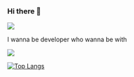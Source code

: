 ### Hi there 👋

<!--
**cozym/cozym** is a ✨ _special_ ✨ repository because its `README.md` (this file) appears on your GitHub profile.

Here are some ideas to get you started:

- 🔭 I’m currently working on ...
- 🌱 I’m currently learning ...
- 👯 I’m looking to collaborate on ...
- 🤔 I’m looking for help with ...
- 💬 Ask me about ...
- 📫 How to reach me: ...
- 😄 Pronouns: ...
- ⚡ Fun fact: ...
-->
<a href="https://kaydaela.tistory.com/" target="_blank"><img src="https://img.shields.io/badge/Blog-FF7F00?style=flat-square&logo=Tistory&logoColor=FFFFFF"/></a>

I wanna be developer who wanna be with

<img src="https://img.shields.io/badge/Android-3DDC84?style=flat-square&logo=Java&logoColor=white"/>

[![Top Langs](https://github-readme-stats.vercel.app/api/top-langs/?username=anuraghazra&layout=compact)](https://github.com/anuraghazra/github-readme-stats)

